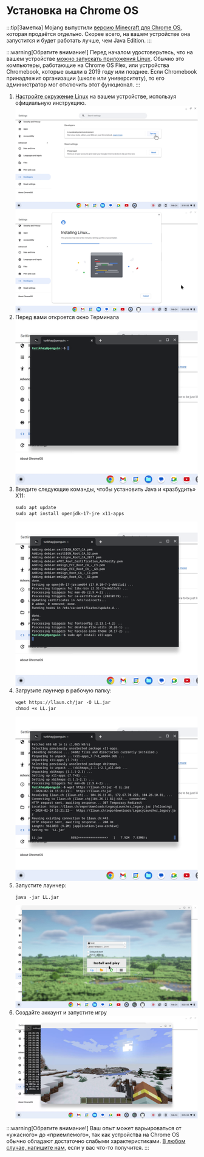 # Установка на Chrome OS

:::tip[Заметка]
Mojang выпустили [версию Minecraft для Chrome OS](https://play.google.com/store/apps/details?id=com.mojang.minecraftpe), которая продаётся отдельно.
Скорее всего, на вашем устройстве она запустится и будет работать лучше, чем Java Edition.
:::

:::warning[Обратите внимание!]
Перед началом удостоверьтесь, что на вашем устройстве [можно запускать
приложения Linux](https://sites.google.com/a/chromium.org/dev/chromium-os/chrome-os-systems-supporting-linux).
Обычно это компьютеры, работающие на Chrome OS Flex, или устройства Chromebook, которые вышли в 2019 году или позднее.
Если Chromebook принадлежит организации (школе или университету), то его администратор мог отключить этот функционал.
:::

1. [Настройте окружение Linux](https://support.google.com/chromebook/answer/9145439) на вашем устройстве, используя официальную инструкцию. ![Меню разработчика в Chrome OS](img/chromeos_1.png) ![Установка Linux в Chrome OS](img/chromeos_2.png)
2. Перед вами откроется окно Терминала ![Окно Терминала](img/chromeos_3.png)
3. Введите следующие команды, чтобы установить Java и «разбудить» X11:
   ```shell
   sudo apt update
   sudo apt install openjdk-17-jre x11-apps
   ```
   ![Окно Терминала](img/chromeos_4.png)
4. Загрузите лаунчер в рабочую папку:
   ```shell
   wget https://llaun.ch/jar -O LL.jar
   chmod +x LL.jar
   ```
   ![Окно Терминала](img/chromeos_5.png)
5. Запустите лаунчер:
   ```shell
   java -jar LL.jar
   ```
   ![Окно лаунчера](img/chromeos_6.png)
6. Создайте аккаунт и запустите игру
   ![Окно лаунчера](img/chromeos_7.png)

:::warning[Обратите внимание!]
Ваш опыт может варьироваться от «ужасного» до «приемлемого», так как устройства на Chrome OS обычно обладают достаточно слабыми характеристиками.
[В любом случае, напишите нам](https://llaun.ch/discord), если у вас что-то получится.
:::
